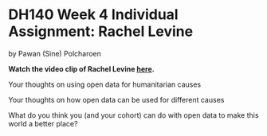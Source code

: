 # DH140 Week 4 Individual Assignment: Rachel Levine
by Pawan (Sine) Polcharoen

**Watch the video clip of Rachel Levine [here](https://www.youtube.com/watch?v=5zastnYViHU&feature=youtu.be).**

Your thoughts on using open data for humanitarian causes


Your thoughts on how open data can be used for different causes


What do you think you (and your cohort) can do with open data to make this world a better place?
